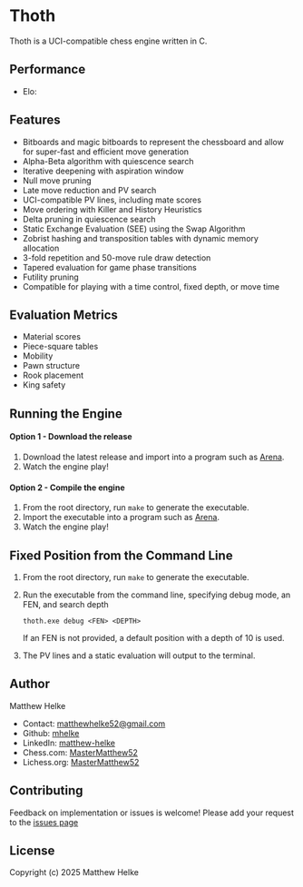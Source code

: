 # Thoth
Thoth is a UCI-compatible chess engine written in C.

## Performance
  * Elo:

## Features
  * Bitboards and magic bitboards to represent the chessboard and allow for super-fast and efficient move generation
  * Alpha-Beta algorithm with quiescence search
  * Iterative deepening with aspiration window
  * Null move pruning
  * Late move reduction and PV search
  * UCI-compatible PV lines, including mate scores
  * Move ordering with Killer and History Heuristics
  * Delta pruning in quiescence search
  * Static Exchange Evaluation (SEE) using the Swap Algorithm
  * Zobrist hashing and transposition tables with dynamic memory allocation
  * 3-fold repetition and 50-move rule draw detection
  * Tapered evaluation for game phase transitions
  * Futility pruning
  * Compatible for playing with a time control, fixed depth, or move time

## Evaluation Metrics
 * Material scores
 * Piece-square tables
 * Mobility
 * Pawn structure
 * Rook placement
 * King safety
  
## Running the Engine

#### Option 1 - Download the release
1. Download the latest release and import into a program such as [Arena](http://www.playwitharena.de/).
2. Watch the engine play!

#### Option 2 - Compile the engine
1. From the root directory, run `make` to generate the executable.
2. Import the executable into a program such as [Arena](http://www.playwitharena.de/).
3. Watch the engine play!

## Fixed Position from the Command Line
1. From the root directory, run `make` to generate the executable.
2. Run the executable from the command line, specifying debug mode, an FEN, and search depth

       thoth.exe debug <FEN> <DEPTH>
   If an FEN is not provided, a default position with a depth of 10 is used.
3. The PV lines and a static evaluation will output to the terminal.

## Author

Matthew Helke

* Contact: [matthewhelke52@gmail.com](mailto:matthewhelke52@gmail.com)
* Github: [mhelke](https://github.com/mhelke)
* LinkedIn: [matthew-helke](https://www.linkedin.com/in/matthew-helke)
* Chess.com: [MasterMatthew52](https://www.chess.com/member/mastermatthew52)
* Lichess.org: [MasterMatthew52](https://lichess.org/@/MasterMatthew52)

## Contributing

Feedback on implementation or issues is welcome!
Please add your request to the [issues page](https://github.com/mhelke/Thoth/issues)

## License

Copyright (c) 2025 Matthew Helke
